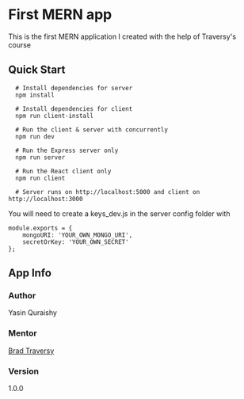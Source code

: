 # First MERN app

This is the first MERN application I created with the help of Traversy's course

## Quick Start

```
  # Install dependencies for server
  npm install

  # Install dependencies for client
  npm run client-install

  # Run the client & server with concurrently
  npm run dev

  # Run the Express server only
  npm run server

  # Run the React client only
  npm run client

  # Server runs on http://localhost:5000 and client on http://localhost:3000
```

You will need to create a keys_dev.js in the server config folder with

```
module.exports = {
	mongoURI: 'YOUR_OWN_MONGO_URI',
	secretOrKey: 'YOUR_OWN_SECRET'
};
```

## App Info
### Author
Yasin Quraishy
### Mentor
[Brad Traversy](https://github.com/bradtraversy)

### Version
1.0.0
